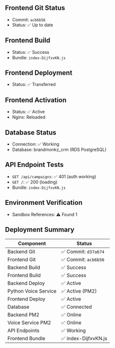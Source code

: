 ## Frontend Git Status
- Commit: `acb6b56`
- Status: ✅ Up to date

## Frontend Build
- Status: ✅ Success
- Bundle: `index-DijfxvKN.js`

## Frontend Deployment
- Status: ✅ Transferred

## Frontend Activation
- Status: ✅ Active
- Nginx: Reloaded

## Database Status
- Connection: ✅ Working
- Database: brandmonkz_crm (RDS PostgreSQL)

## API Endpoint Tests

- `GET /api/campaigns`: ✅ 401 (auth working)
- `GET /`: ✅ 200 (loading)
- Bundle: `index-DijfxvKN.js`

## Environment Verification
- Sandbox References: ⚠️ Found        1

## Deployment Summary

| Component | Status |
|-----------|--------|
| Backend Git | ✅ Commit: `d37a674` |
| Frontend Git | ✅ Commit: `acb6b56` |
| Backend Build | ✅ Success |
| Frontend Build | ✅ Success |
| Backend Deploy | ✅ Active |
| Python Voice Service | ✅ Active (PM2) |
| Frontend Deploy | ✅ Active |
| Database | ✅ Connected |
| Backend PM2 | ✅ Online |
| Voice Service PM2 | ✅ Online |
| API Endpoints | ✅ Working |
| Frontend Bundle | ✅ index-DijfxvKN.js |

